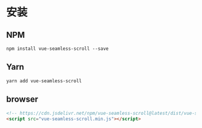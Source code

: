 # 安装

## NPM

    npm install vue-seamless-scroll --save

## Yarn

    yarn add vue-seamless-scroll

## browser

```html
<!-- https://cdn.jsdelivr.net/npm/vue-seamless-scroll@latest/dist/vue-seamless-scroll.min.js -->
<script src="vue-seamless-scroll.min.js"></script>
```
